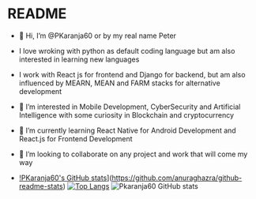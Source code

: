 # README
- 👋 Hi, I’m @PKaranja60 or by my real name Peter 
- I love wroking with python as default coding language but am also interested in learning new languages
- I work with React js for frontend and Django for backend, but am also influenced by MEARN, MEAN and FARM stacks for alternative development
- 👀 I’m interested in Mobile Development, CyberSecurity and Artificial Intelligence with some curiosity in Blockchain and
cryptocurrency
- 🌱 I’m currently learning React Native for Android Development and React.js for Frontend Development
- 💞️ I’m looking to collaborate on any project and work that will come my way

- [!PKaranja60's GitHub stats](https://github-readme-stats.vercel.app/api?username=pkaranja60)](https://github.com/anuraghazra/github-readme-stats)
   [![Top Langs](https://github-readme-stats.vercel.app/api/top-langs/?username=pkaranja60&layout=compact&theme=dark)](https://github.com/anuraghazra/github-readme-stats)
![Pkaranja60 GitHub stats](https://github-readme-stats.vercel.app/api?username=anuraghazra&show_icons=true&theme=radical)
